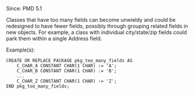 Since: PMD 5.1

Classes that have too many fields can become unwieldy and could be redesigned to have fewer fields,
possibly through grouping related fields in new objects.  For example, a class with individual
city/state/zip fields could park them within a single Address field.

Example(s):
```
CREATE OR REPLACE PACKAGE pkg_too_many_fields AS
    C_CHAR_A CONSTANT CHAR(1 CHAR) := 'A';
    C_CHAR_B CONSTANT CHAR(1 CHAR) := 'B';
    ...
    C_CHAR_Z CONSTANT CHAR(1 CHAR) := 'Z';
END pkg_too_many_fields;
```
